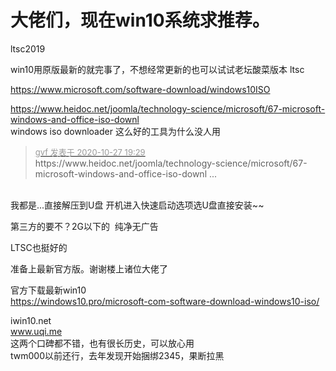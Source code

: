 # 大佬们，现在win10系统求推荐。


ltsc2019

win10用原版最新的就完事了，不想经常更新的也可以试试老坛酸菜版本 ltsc​​​​​​​​​​​​​​​​​​​​​​​​​​​​​​​​​​

https://www.microsoft.com/software-download/windows10ISO

https://www.heidoc.net/joomla/technology-science/microsoft/67-microsoft-windows-and-office-iso-downl<br />
windows iso downloader 这么好的工具为什么没人用

<div class="quote"><blockquote><font size="2"><a href="https://www.hostloc.com/forum.php?mod=redirect&amp;goto=findpost&amp;pid=9360748&amp;ptid=759113" target="_blank"><font color="#999999">gvf 发表于 2020-10-27 19:29</font></a></font><br />
https://www.heidoc.net/joomla/technology-science/microsoft/67-microsoft-windows-and-office-iso-downl ...</blockquote></div><br />
我都是...直接解压到U盘 开机进入快速启动选项选U盘直接安装~~<img src="static/image/smiley/default/lol.gif" smilieid="12" border="0" alt="" />

第三方的要不？2G以下的&nbsp;&nbsp;纯净无广告

LTSC也挺好的

准备上最新官方版。谢谢楼上诸位大佬了

官方下载最新win10<br />
https://windows10.pro/microsoft-com-software-download-windows10-iso/

iwin10.net<br />
www.uqi.me<br />
这两个口碑都不错，也有很长历史，可以放心用<br />
twm000以前还行，去年发现开始捆绑2345，果断拉黑
